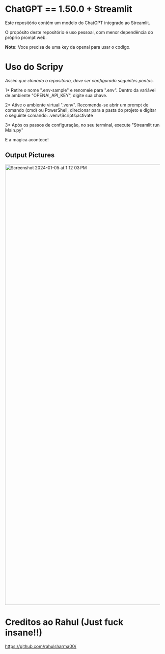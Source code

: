 # ChatGPT == 1.50.0 + Streamlit

Este repositório contém um modelo do ChatGPT integrado ao Streamlit.

O propósito deste repositório é uso pessoal, com menor dependência do próprio prompt web.


**Note:** Voce precisa de uma key da openai para usar o codigo.


# Uso do Scripy

*Assim que clonado o repositorio, deve ser configurado seguintes pontos.*

1* 
   Retire o nome ".env-sample" e renomeie para ".env". Dentro da variável de ambiente "OPENAI_API_KEY", digite sua chave.
    

2* 
    Ative o ambiente virtual ".venv". Recomenda-se abrir um prompt de comando (cmd) ou PowerShell, direcionar para a pasta do projeto e digitar o seguinte comando:
    .venv\Scripts\activate

3* 
    Após os passos de configuração, no seu terminal, execute "Streamlit run Main.py"

E a magica acontece!


## Output Pictures
<img width="1431" alt="Screenshot 2024-01-05 at 1 12 03 PM" src="https://github.com/rahulsharma00/ChatGPT-Clone-using-Python-and-Streamlit/assets/89294054/faa7d591-9d4b-4e2a-a646-35de971fea14">


# Creditos ao Rahul (Just fuck insane!!)

https://github.com/rahulsharma00/